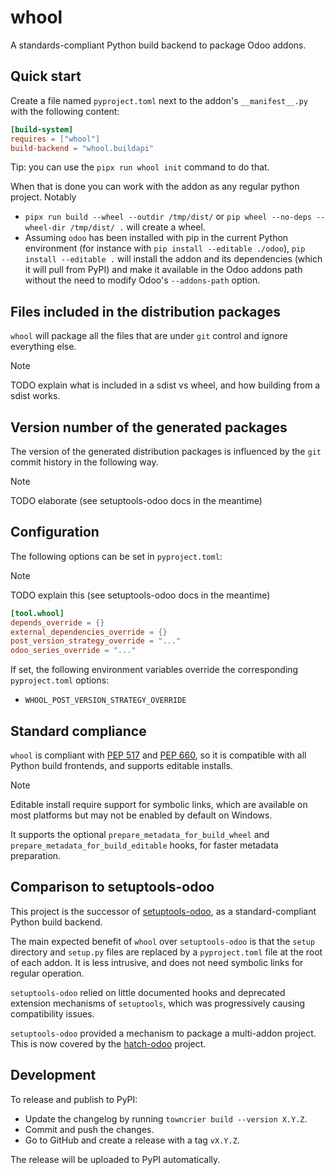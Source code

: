 # whool

A standards-compliant Python build backend to package Odoo addons.

## Quick start

Create a file named `pyproject.toml` next to the addon's `__manifest__.py` with the
following content:

```toml
[build-system]
requires = ["whool"]
build-backend = "whool.buildapi"
```

Tip: you can use the `pipx run whool init` command to do that.

When that is done you can work with the addon as any regular python project. Notably

- `pipx run build --wheel --outdir /tmp/dist/` or
  `pip wheel --no-deps --wheel-dir /tmp/dist/ .` will create a wheel.
- Assuming `odoo` has been installed with pip in the current Python environment (for
  instance with `pip install --editable ./odoo`), `pip install --editable .` will
  install the addon and its dependencies (which it will pull from PyPI) and make it
  available in the Odoo addons path without the need to modify Odoo's `--addons-path`
  option.

## Files included in the distribution packages

`whool` will package all the files that are under `git` control and ignore everything
else.

> [!NOTE]
> TODO explain what is included in a sdist vs wheel, and how building from a sdist works.

## Version number of the generated packages

The version of the generated distribution packages is influenced by the `git`
commit history in the following way.

> [!NOTE]
> TODO elaborate (see setuptools-odoo docs in the meantime)

## Configuration

The following options can be set in `pyproject.toml`:

> [!NOTE]
> TODO explain this (see setuptools-odoo docs in the meantime)

```toml
[tool.whool]
depends_override = {}
external_dependencies_override = {}
post_version_strategy_override = "..."
odoo_series_override = "..."
```

If set, the following environment variables override the corresponding `pyproject.toml`
options:

- `WHOOL_POST_VERSION_STRATEGY_OVERRIDE`


## Standard compliance

`whool` is compliant with [PEP 517](https://peps.python.org/pep-0517/) and [PEP
660](https://peps.python.org/pep-0660/), so it is compatible with all Python build
frontends, and supports editable installs.

> [!NOTE]
> Editable install require support for symbolic links, which are available on most
> platforms but may not be enabled by default on Windows.

It supports the optional `prepare_metadata_for_build_wheel` and
`prepare_metadata_for_build_editable` hooks, for faster metadata preparation.

## Comparison to setuptools-odoo

This project is the successor of
[setuptools-odoo](https://pypi.org/project/setuptools-odoo/), as a standard-compliant
Python build backend.

The main expected benefit of `whool` over `setuptools-odoo` is that the `setup`
directory and `setup.py` files are replaced by a `pyproject.toml` file at the root of
each addon. It is less intrusive, and does not need symbolic links for regular
operation.

`setuptools-odoo` relied on little documented hooks and deprecated extension
mechanisms of `setuptools`, which was progressively causing compatibility issues.

`setuptools-odoo` provided a mechanism to package a multi-addon project. This
is now covered by the [hatch-odoo](https://pypi.org/project/hatch-odoo/) project.

## Development

To release and publish to PyPI:

- Update the changelog by running `towncrier build --version X.Y.Z`.
- Commit and push the changes.
- Go to GitHub and create a release with a tag `vX.Y.Z`.

The release will be uploaded to PyPI automatically.
